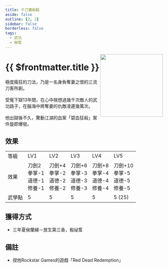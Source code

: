 ```yaml
---
title: 千刀萬剮殺
aside: false
outline: [2, 3]
sidebar: false
borderless: false
tags:
  - 武功
  - 秘笈
---
```


<img src="/images/books/item_book_6010.png" align="right" width="200" />

# {{ $frontmatter.title }}

極度瘋狂的刀法，乃是一名身負奪妻之恨的三流刀客所創。
<br><br>
受冤下獄13年間，在心中揣想過幾千次敵人的武功路子，在腦海中將奪妻的仇敵凌遲幾萬次。
<br><br>
他出獄後不久，驚動江湖的血案「碧血狂殺」案件旋即爆發。
<br clear="all" />

## 效果

<table>
    <tr>
        <td>等級</td>
        <td>LV1</td>
        <td>LV2</td>
        <td>LV3</td>
        <td>LV4</td>
        <td>LV5</td>
    </tr>
    <tr>
        <td>效果</td>
        <td>刀劍2<br>拳掌-1<br>道德-1<br>修養-1</td>
        <td>刀劍+4<br>拳掌-2<br>道德-2<br>修養-2</td>
        <td>刀劍+6<br>拳掌-3<br>道德-3<br>修養-3</td>
        <td>刀劍+8<br>拳掌-4<br>道德-4<br>修養-4</td>
        <td>刀劍+10<br>拳掌-5<br>道德-5<br>修養-5</td>
    </tr>
    <tr>
        <td>武學點</td>
        <td>5</td>
        <td>5</td>
        <td>5</td>
        <td>5</td>
        <td>5 (25)</td>
    </tr>
</table>

## 獲得方式

- 三年夏侯蘭線－放生第三香，骰祕笈

## 備註

- 捏他Rockstar Games的遊戲「Red Dead Redemption」
